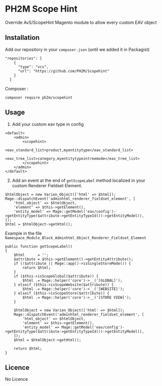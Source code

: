 PH2M Scope Hint
==================
Override AvS/ScopeHint Magento module to allow every custom EAV object

Installation
---------
Add our repository in your `composer.json` (until we added it in Packagist)
```
"repositories": [
    {
      "type": "vcs",
      "url": "https://github.com/PH2M/Scopehint"
    }
  ]
 ```
Composer :
```
composer require ph2m/scopehint
```
    
Usage
------
1) Add your custom eav type in config

```
<default>
    <admin>
        <scopehint>
            <eav_standard_list>product,myentitytype</eav_standard_list>
            <eav_tree_list>category,myentitytypeintreemode</eav_tree_list>
        </scopehint>
    </admin>
</default>

```

2) Add an event at the end of `getScopeLabel` method localized in your custom Renderer Fieldset Element.
```
$htmlObject = new Varien_Object(['html' => $html]);
Mage::dispatchEvent('adminhtml_renderer_fieldset_element', [
    'html_object' => $htmlObject,
    'element' => $this->getElement(),
    'entity_model' => Mage::getModel('eav/config')->getEntityType($attribute->getEntityTypeId())->getEntityModel(),
]);
$html = $htmlObject->getHtml();
```

Example in the file `Namespace_Module_Block_Adminhtml_Object_Renderer_Fieldset_Element`

```
public function getScopeLabel()
{
    $html      = '';
    $attribute = $this->getElement()->getEntityAttribute();
    if (!$attribute || Mage::app()->isSingleStoreMode()) {
        return $html;
    }
    if ($this->isScopeGlobal($attribute)) {
        $html .= Mage::helper('core')->__('[GLOBAL]');
    } elseif ($this->isScopeWebsite($attribute)) {
        $html .= Mage::helper('core')->__('[WEBSITE]');
    } elseif ($this->isScopeStore($attribute)) {
        $html .= Mage::helper('core')->__('[STORE VIEW]');
    }

    $htmlObject = new Varien_Object(['html' => $html]);
    Mage::dispatchEvent('adminhtml_renderer_fieldset_element', [
        'html_object' => $htmlObject,
        'element' => $this->getElement(),
        'entity_model' => Mage::getModel('eav/config')->getEntityType($attribute->getEntityTypeId())->getEntityModel(),
    ]);
    $html = $htmlObject->getHtml();
    
    return $html;
}
```


Licence
-------
No Licence